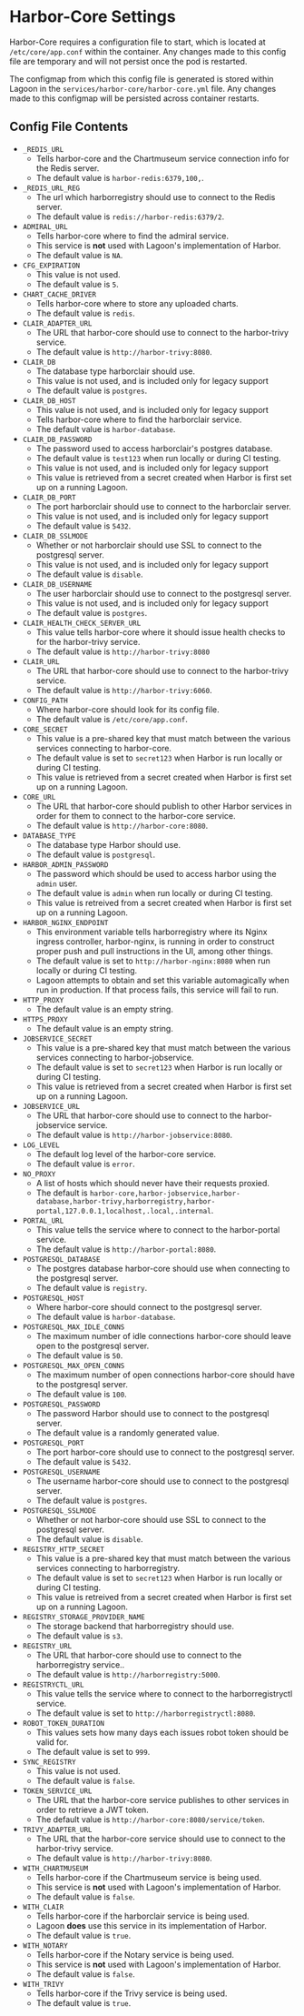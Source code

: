 # Harbor-Core Settings
Harbor-Core requires a configuration file to start, which is located at `/etc/core/app.conf` within the container. Any changes made to this config file are temporary and will not persist once the pod is restarted.

The configmap from which this config file is generated is stored within Lagoon in the `services/harbor-core/harbor-core.yml` file. Any changes made to this configmap will be persisted across container restarts.

## Config File Contents

* `_REDIS_URL`
  * Tells harbor-core and the Chartmuseum service connection info for the Redis server.
  * The default value is `harbor-redis:6379,100,`.
* `_REDIS_URL_REG`
  * The url which harborregistry should use to connect to the Redis server.
  * The default value is `redis://harbor-redis:6379/2`.
* `ADMIRAL_URL`
  * Tells harbor-core where to find the admiral service.
  * This service is **not** used with Lagoon's implementation of Harbor.
  * The default value is `NA`.
* `CFG_EXPIRATION`
  * This value is not used.
  * The default value is `5`.
* `CHART_CACHE_DRIVER`
  * Tells harbor-core where to store any uploaded charts.
  * The default value is `redis`.
* `CLAIR_ADAPTER_URL`
  * The URL that harbor-core should use to connect to the harbor-trivy service.
  * The default value is `http://harbor-trivy:8080`.
* `CLAIR_DB`
  * The database type harborclair should use.
  * This value is not used, and is included only for legacy support
  * The default value is `postgres`.
* `CLAIR_DB_HOST`
  * This value is not used, and is included only for legacy support
  * Tells harbor-core where to find the harborclair service.
  * The default value is `harbor-database`.
* `CLAIR_DB_PASSWORD`
  * The password used to access harborclair's postgres database.
  * The default value is `test123` when run locally or during CI testing.
  * This value is not used, and is included only for legacy support
  * This value is retrieved from a secret created when Harbor is first set up on a running Lagoon.
* `CLAIR_DB_PORT`
  * The port harborclair should use to connect to the harborclair server.
  * This value is not used, and is included only for legacy support
  * The default value is `5432`.
* `CLAIR_DB_SSLMODE`
  * Whether or not harborclair should use SSL to connect to the postgresql server.
  * This value is not used, and is included only for legacy support
  * The default value is `disable`.
* `CLAIR_DB_USERNAME`
  * The user harborclair should use to connect to the postgresql server.
  * This value is not used, and is included only for legacy support
  * The default value is `postgres`.
* `CLAIR_HEALTH_CHECK_SERVER_URL`
  * This value tells harbor-core where it should issue health checks to for the harbor-trivy service.
  * The default value is `http://harbor-trivy:8080`
* `CLAIR_URL`
  * The URL that harbor-core should use to connect to the harbor-trivy service.
  * The default value is `http://harbor-trivy:6060`.
* `CONFIG_PATH`
  * Where harbor-core should look for its config file.
  * The default value is `/etc/core/app.conf`.
* `CORE_SECRET`
  * This value is a pre-shared key that must match between the various services connecting to harbor-core.
  * The default value is set to `secret123` when Harbor is run locally or during CI testing.
  * This value is retrieved from a secret created when Harbor is first set up on a running Lagoon.
* `CORE_URL`
  * The URL that harbor-core should publish to other Harbor services in order for them to connect to the harbor-core service.
  * The default value is `http://harbor-core:8080`.
* `DATABASE_TYPE`
  * The database type Harbor should use.
  * The default value is `postgresql`.
* `HARBOR_ADMIN_PASSWORD`
  * The password which should be used to access harbor using the `admin` user.
  * The default value is `admin` when run locally or during CI testing.
  * This value is retreived from a secret created when Harbor is first set up on a running Lagoon.
* `HARBOR_NGINX_ENDPOINT`
  * This environment variable tells harborregistry where its Nginx ingress controller, harbor-nginx, is running in order to construct proper push and pull instructions in the UI, among other things.
  * The default value is set to `http://harbor-nginx:8080` when run locally or during CI testing.
  * Lagoon attempts to obtain and set this variable automagically when run in production. If that process fails, this service will fail to run.
* `HTTP_PROXY`
  * The default value is an empty string.
* `HTTPS_PROXY`
  * The default value is an empty string.
* `JOBSERVICE_SECRET`
  * This value is a pre-shared key that must match between the various services connecting to harbor-jobservice.
  * The default value is set to `secret123` when Harbor is run locally or during CI testing.
  * This value is retrieved from a secret created when Harbor is first set up on a running Lagoon.
* `JOBSERVICE_URL`
  * The URL that harbor-core should use to connect to the harbor-jobservice service.
  * The default value is `http://harbor-jobservice:8080`.
* `LOG_LEVEL`
  * The default log level of the harbor-core service.
  * The default value is `error`.
* `NO_PROXY`
  * A list of hosts which should never have their requests proxied.
  * The default is `harbor-core,harbor-jobservice,harbor-database,harbor-trivy,harborregistry,harbor-portal,127.0.0.1,localhost,.local,.internal`.
* `PORTAL_URL`
  * This value tells the service where to connect to the harbor-portal service.
  * The default value is `http://harbor-portal:8080`.
* `POSTGRESQL_DATABASE`
  * The postgres database harbor-core should use when connecting to the postgresql server.
  * The default value is `registry`.
* `POSTGRESQL_HOST`
  * Where harbor-core should connect to the postgresql server.
  * The default value is `harbor-database`.
* `POSTGRESQL_MAX_IDLE_CONNS`
  * The maximum number of idle connections harbor-core should leave open to the postgresql server.
  * The default value is `50`.
* `POSTGRESQL_MAX_OPEN_CONNS`
  * The maximum number of open connections harbor-core should have to the postgresql server.
  * The default value is `100`.
* `POSTGRESQL_PASSWORD`
  * The password Harbor should use to connect to the postgresql server.
  * The default value is a randomly generated value.
* `POSTGRESQL_PORT`
  * The port harbor-core should use to connect to the postgresql server.
  * The default value is `5432`.
* `POSTGRESQL_USERNAME`
  * The username harbor-core should use to connect to the postgresql server.
  * The default value is `postgres`.
* `POSTGRESQL_SSLMODE`
  * Whether or not harbor-core should use SSL to connect to the postgresql server.
  * The default value is `disable`.
* `REGISTRY_HTTP_SECRET`
  * This value is a pre-shared key that must match between the various services connecting to harborregistry.
  * The default value is set to `secret123` when Harbor is run locally or during CI testing.
  * This value is retreived from a secret created when Harbor is first set up on a running Lagoon.
* `REGISTRY_STORAGE_PROVIDER_NAME`
  * The storage backend that harborregistry should use.
  * The default value is `s3`.
* `REGISTRY_URL`
  * The URL that harbor-core should use to connect to the harborregistry service..
  * The default value is `http://harborregistry:5000`.
* `REGISTRYCTL_URL`
  * This value tells the service where to connect to the harborregistryctl service.
  * The default value is set to `http://harborregistryctl:8080`.
* `ROBOT_TOKEN_DURATION`
  * This values sets how many days each issues robot token should be valid for.
  * The default value is set to `999`.
* `SYNC_REGISTRY`
  * This value is not used.
  * The default value is `false`.
* `TOKEN_SERVICE_URL`
  * The URL that the harbor-core service publishes to other services in order to retrieve a JWT token.
  * The default value is `http://harbor-core:8080/service/token`.
* `TRIVY_ADAPTER_URL`
  * The URL that the harbor-core service should use to connect to the harbor-trivy service.
  * The default value is `http://harbor-trivy:8080`.
* `WITH_CHARTMUSEUM`
  * Tells harbor-core if the Chartmuseum service is being used.
  * This service is **not** used with Lagoon's implementation of Harbor.
  * The default value is `false`.
* `WITH_CLAIR`
  * Tells harbor-core if the harborclair service is being used.
  * Lagoon **does** use this service in its implementation of Harbor.
  * The default value is `true`.
* `WITH_NOTARY`
  * Tells harbor-core if the Notary service is being used.
  * This service is **not** used with Lagoon's implementation of Harbor.
  * The default value is `false`.
* `WITH_TRIVY`
  * Tells harbor-core if the Trivy service is being used.
  * The default value is `true`.
